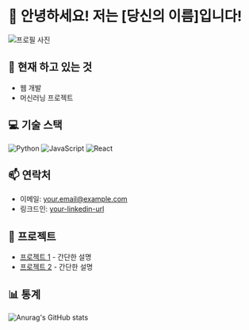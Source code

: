 # 👋 안녕하세요! 저는 [당신의 이름]입니다!

![프로필 사진](https://your-profile-image-url.com)

## 🌱 현재 하고 있는 것
- 웹 개발
- 머신러닝 프로젝트

## 💻 기술 스택
![Python](https://img.shields.io/badge/Python-3776AB?style=flat&logo=python&logoColor=white)
![JavaScript](https://img.shields.io/badge/JavaScript-F7DF1E?style=flat&logo=javascript&logoColor=black)
![React](https://img.shields.io/badge/React-61DAFB?style=flat&logo=react&logoColor=black)

## 📫 연락처
- 이메일: [your.email@example.com](mailto:your.email@example.com)
- 링크드인: [your-linkedin-url](https://linkedin.com/in/your-profile)

## 🌟 프로젝트
- [프로젝트 1](https://github.com/yourusername/repo1) - 간단한 설명
- [프로젝트 2](https://github.com/yourusername/repo2) - 간단한 설명

## 📊 통계
![Anurag's GitHub stats](https://github-readme-stats.vercel.app/api?username=yourusername&show_icons=true&theme=radical)
